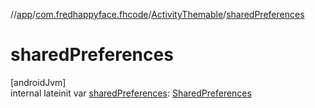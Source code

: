 //[app](../../../index.md)/[com.fredhappyface.fhcode](../index.md)/[ActivityThemable](index.md)/[sharedPreferences](shared-preferences.md)

# sharedPreferences

[androidJvm]\
internal lateinit var [sharedPreferences](shared-preferences.md): [SharedPreferences](https://developer.android.com/reference/kotlin/android/content/SharedPreferences.html)
